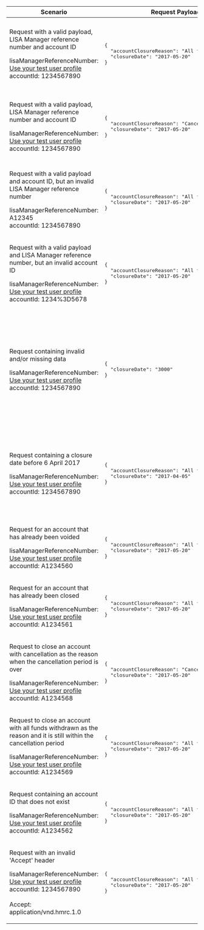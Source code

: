 <table>
    <col width="25%">
    <col width="35%">
    <col width="40%">
    <thead>
        <tr>
            <th>Scenario</th>
            <th>Request Payload</th>
            <th>Response</th>
        </tr>
    </thead>
    <tbody>
        <tr>
            <td><p>Request with a valid payload, LISA Manager reference number and account ID</p><p class="code--block">lisaManagerReferenceNumber: <a href="https://test-developer.service.hmrc.gov.uk/api-documentation/docs/api/service/lisa-api/1.0#testing-the-api">Use your test user profile</a><br>accountId: 1234567890</p></td>
            <td>
<pre class="code--block">
{
  "accountClosureReason": "All funds withdrawn",
  "closureDate": "2017-05-20"
}
</pre>
            </td>
            <td><p>HTTP status: <code class="code--slim">200 (OK)</code></p>
<pre class="code--block">
{
  "status": 200,
  "success": true,
  "data": {
    "message": "LISA account closed",
    "accountId": "1234567890"
  }
}
</pre>
            </td>
        </tr>
        <tr>
            <td><p>Request with a valid payload, LISA Manager reference number and account ID</p><p class="code--block">lisaManagerReferenceNumber: <a href="https://test-developer.service.hmrc.gov.uk/api-documentation/docs/api/service/lisa-api/1.0#testing-the-api">Use your test user profile</a><br>accountId: 1234567890</p></td>
            <td>
<pre class="code--block">
{
  "accountClosureReason": "Cancellation",
  "closureDate": "2017-05-20"
}
</pre>
            </td>
            <td><p>HTTP status: <code class="code--slim">200 (OK)</code></p>
<pre class="code--block">
{
  "status": 200,
  "success": true,
  "data": {
    "message": "LISA Account Closed",
    "accountId": "1234567890"
  }
}
</pre>
            </td>
        </tr>
        <tr>
            <td><p>Request with a valid payload and account ID, but an invalid LISA Manager reference number</p><p class="code--block">lisaManagerReferenceNumber: A12345<br>accountId: 1234567890</p></td>
            <td>
<pre class="code--block">
{
  "accountClosureReason": "All funds withdrawn",
  "closureDate": "2017-05-20"
}
</pre>
            </td>
            <td><p>HTTP status: <code class="code--slim">400 (Bad Request)</code></p>
<pre class="code--block">
{
  "code": "BAD_REQUEST",
  "message": "lisaManagerReferenceNumber in the URL is in the wrong format"
}
</pre>
            </td>
        </tr>
        <tr>
            <td>
                <p>Request with a valid payload and LISA Manager reference number, but an invalid account ID</p>
                <p class="code--block">
                    lisaManagerReferenceNumber: <a href="https://test-developer.service.hmrc.gov.uk/api-documentation/docs/api/service/lisa-api/1.0#testing-the-api">Use your test user profile</a>
                    <br>accountId: 1234%3D5678
                </p>
            </td>
            <td>
<pre class="code--block">
{
  "accountClosureReason": "All funds withdrawn",
  "closureDate": "2017-05-20"
}
</pre>
            </td>
            <td><p>HTTP status: <code class="code--slim">400 (Bad Request)</code></p>
<pre class="code--block">
{
  "code": "BAD_REQUEST",
  "message": "accountId in the URL is in the wrong format"
}
</pre>
            </td>
        </tr>
        <tr>
            <td><p>Request containing invalid and/or missing data</p><p class="code--block">lisaManagerReferenceNumber: <a href="https://test-developer.service.hmrc.gov.uk/api-documentation/docs/api/service/lisa-api/1.0#testing-the-api">Use your test user profile</a><br>accountId: 1234567890</p></td>
            <td>
<pre class="code--block">
{
  "closureDate": "3000"
}
</pre>
            </td>
            <td><p>HTTP status: <code class="code--slim">400 (Bad Request)</code></p>
<pre class="code--block">
{
  "code": "BAD_REQUEST",
  "message": "Bad Request",
  "errors": [
    {
      "code": "INVALID_DATE",
      "message": "Date is invalid",
      "path": "/closureDate"
    },
    {
      "code": "MISSING_FIELD",
      "message": "This field is required",
      "path": "/accountClosureReason"
    }
  ]
}
</pre>
            </td>
        </tr>
        <tr>
            <td><p>Request containing a closure date before 6 April 2017</p><p class="code--block">lisaManagerReferenceNumber: <a href="https://test-developer.service.hmrc.gov.uk/api-documentation/docs/api/service/lisa-api/1.0#testing-the-api">Use your test user profile</a><br>accountId: 1234567890</p></td>
            <td>
<pre class="code--block">
{
  "accountClosureReason": "All funds withdrawn",
  "closureDate": "2017-04-05"
}
</pre>
            </td>
            <td><p>HTTP status: <code class="code--slim">403 (Forbidden)</code></p>
<pre class="code--block">
{
  "code": "FORBIDDEN",
  "message": "There is a problem with the request data",
  "errors": [
    {
      "code": "INVALID_DATE",
      "message": "The closureDate cannot be before 6 April 2017",
      "path": "/closureDate"
    }
  ]
}
</pre>
            </td>
        </tr>
        <tr>
            <td><p>Request for an account that has already been voided</p><p class="code--block">lisaManagerReferenceNumber: <a href="https://test-developer.service.hmrc.gov.uk/api-documentation/docs/api/service/lisa-api/1.0#testing-the-api">Use your test user profile</a><br>accountId: A1234560</p></td>
            <td>
<pre class="code--block">
{
  "accountClosureReason": "All funds withdrawn",
  "closureDate": "2017-05-20"
}
</pre>
            </td>
            <td><p>HTTP status: <code class="code--slim">403 (Forbidden)</code></p>
<pre class="code--block">
{
  "code": "INVESTOR_ACCOUNT_ALREADY_VOID",
  "message": "The LISA account is already void"
}
</pre>
            </td>
        </tr>
        <tr>
            <td><p>Request for an account that has already been closed</p><p class="code--block">lisaManagerReferenceNumber: <a href="https://test-developer.service.hmrc.gov.uk/api-documentation/docs/api/service/lisa-api/1.0#testing-the-api">Use your test user profile</a><br>accountId: A1234561</p></td>
            <td>
<pre class="code--block">
{
  "accountClosureReason": "All funds withdrawn",
  "closureDate": "2017-05-20"
}
</pre>
            </td>
            <td><p>HTTP status: <code class="code--slim">403 (Forbidden)</code></p>
<pre class="code--block">
{
  "code": "INVESTOR_ACCOUNT_ALREADY_CLOSED",
  "message": "The LISA account is already closed"
}
</pre>
            </td>
        </tr>
         <tr>
            <td><p>Request to close an account with cancellation as the reason when the cancellation period is over</p><p class="code--block">lisaManagerReferenceNumber: <a href="https://test-developer.service.hmrc.gov.uk/api-documentation/docs/api/service/lisa-api/1.0#testing-the-api">Use your test user profile</a><br>accountId: A1234568</p></td>
            <td>
<pre class="code--block">
{
  "accountClosureReason": "Cancellation",
  "closureDate": "2017-05-20"
}
</pre>
            </td>
            <td><p>HTTP status: <code class="code--slim">403 (Forbidden)</code></p>
<pre class="code--block">
{
  "code": "CANCELLATION_PERIOD_EXCEEDED",
  "message": "You cannot close the account with cancellation as the reason because the cancellation period is over"
}
</pre>
            </td>
        </tr>
        </tr>
         <tr>
            <td><p>Request to close an account with all funds withdrawn as the reason and it is still within the cancellation period</p><p class="code--block">lisaManagerReferenceNumber: <a href="https://test-developer.service.hmrc.gov.uk/api-documentation/docs/api/service/lisa-api/1.0#testing-the-api">Use your test user profile</a><br>accountId: A1234569</p></td>
            <td>
<pre class="code--block">
{
  "accountClosureReason": "All funds withdrawn",
  "closureDate": "2017-05-20"
}
</pre>
            </td>
            <td><p>HTTP status: <code class="code--slim">403 (Forbidden)</code></p>
<pre class="code--block">
{
  "code": "ACCOUNT_WITHIN_CANCELLATION_PERIOD",
  "message": "You cannot close the account with all funds withdrawn as the reason because it is within the cancellation period"
}
</pre>
            </td>
        </tr>
        <tr>
            <td><p>Request containing an account ID that does not exist</p><p class="code--block">lisaManagerReferenceNumber: <a href="https://test-developer.service.hmrc.gov.uk/api-documentation/docs/api/service/lisa-api/1.0#testing-the-api">Use your test user profile</a><br>accountId: A1234562</p></td>
            <td>
<pre class="code--block">
{
  "accountClosureReason": "All funds withdrawn",
  "closureDate": "2017-05-20"
}
</pre>
            </td>
            <td><p>HTTP status: <code class="code--slim">404 (Not Found)</code></p>
<pre class="code--block">
{
  "code": "INVESTOR_ACCOUNTID_NOT_FOUND",
  "message": "The accountId does not match HMRC’s records"
}
</pre>
            </td>
        </tr>
        <tr>
            <td><p>Request with an invalid 'Accept' header</p><p class="code--block">lisaManagerReferenceNumber: <a href="https://test-developer.service.hmrc.gov.uk/api-documentation/docs/api/service/lisa-api/1.0#testing-the-api">Use your test user profile</a><br>accountId: 1234567890<br><br>Accept: application/vnd.hmrc.1.0</p></td>
            <td>
<pre class="code--block">
{
  "accountClosureReason": "All funds withdrawn",
  "closureDate": "2017-05-20"
}
</pre>
            </td>
            <td><p>HTTP status: <code class="code--slim">406 (Not Acceptable)</code></p>
<pre class="code--block">
{
  "code": "ACCEPT_HEADER_INVALID",
  "message": "The accept header is missing or invalid"
}
</pre>
            </td>
        </tr>
    </tbody>
</table>